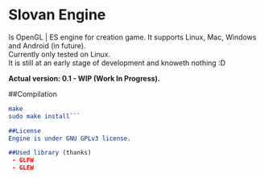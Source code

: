 # Slovan Engine
Is OpenGL | ES engine for creation game. It supports Linux, Mac, Windows and Android (in future).<br>
Currently only tested on Linux.<br>
It is still at an early stage of development and knoweth nothing :D

**Actual version: 0.1 - WIP (Work In Progress).**

##Compilation
```cmake SlovanEngine
make
sudo make install```

##License
Engine is under GNU GPLv3 license.

##Used library (thanks)
 - GLFW
 - GLEW

